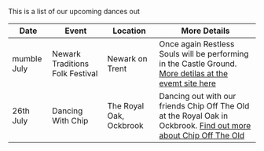 This is a list of our upcoming dances out

| Date | Event | Location | More Details |
| --- | --- | --- | --- |
| mumble July | Newark Traditions Folk Festival | Newark on Trent | Once again Restless Souls will be performing in the Castle Ground. [More detilas at the evemt site here](https://www.facebook.com/newarktraditions/) |
| 26th July | Dancing With Chip | The Royal Oak, Ockbrook | Dancing out with our friends Chip Off The Old at the Royal Oak in Ockbrook. [Find out more about Chip Off The Old](https://www.chipofftheold.org.uk/) |
